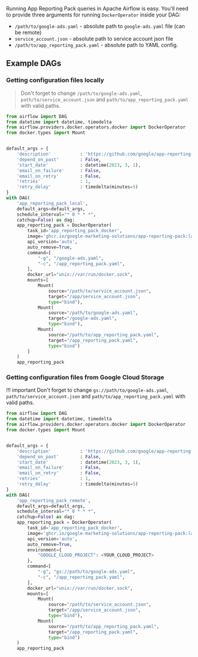 Running App Reporting Pack queries in Apache Airflow is easy.
You'll need to provide three arguments for running `DockerOperator` inside your DAG:

* `/path/to/google-ads.yaml` - absolute path to `google-ads.yaml` file (can be remote)
* `service_account.json` - absolute path to service account json file
* `/path/to/app_reporting_pack.yaml` - absolute path to YAML config.

## Example DAGs

### Getting configuration files locally

> Don't forget to change `/path/to/google-ads.yaml`, `path/to/service_account.json`
> and `path/to/app_reporting_pack.yaml` with valid paths.

```python
from airflow import DAG
from datetime import datetime, timedelta
from airflow.providers.docker.operators.docker import DockerOperator
from docker.types import Mount


default_args = {
    'description'           : 'https://github.com/google/app-reporting-pack',
    'depend_on_past'        : False,
    'start_date'            : datetime(2023, 3, 1),
    'email_on_failure'      : False,
    'email_on_retry'        : False,
    'retries'               : 1,
    'retry_delay'           : timedelta(minutes=5)
}
with DAG(
    'app_reporting_pack_local',
    default_args=default_args,
    schedule_interval="* 0 * * *",
    catchup=False) as dag:
    app_reporting_pack = DockerOperator(
        task_id='app_reporting_pack_docker',
        image='ghcr.io/google-marketing-solutions/app-reporting-pack:latest',
        api_version='auto',
        auto_remove=True,
        command=[
            "-g", "/google-ads.yaml",
            "-c", "/app_reporting_pack.yaml",
        ],
        docker_url="unix://var/run/docker.sock",
        mounts=[
            Mount(
                source="/path/to/service_account.json",
                target="/app/service_account.json",
                type="bind"),
            Mount(
                source="/path/to/google-ads.yaml",
                target="/google-ads.yaml",
                type="bind"),
            Mount(
                source="/path/to/app_reporting_pack.yaml",
                target="/app_reporting_pack.yaml",
                type="bind")
        ]
    )
    app_reporting_pack
```


### Getting configuration files from Google Cloud Storage

!!! important
    Don't forget to change `gs://path/to/google-ads.yaml`, `path/to/service_account.json`
    and `path/to/app_reporting_pack.yaml` with valid paths.

```python
from airflow import DAG
from datetime import datetime, timedelta
from airflow.providers.docker.operators.docker import DockerOperator
from docker.types import Mount


default_args = {
    'description'           : 'https://github.com/google/app-reporting-pack',
    'depend_on_past'        : False,
    'start_date'            : datetime(2023, 3, 1),
    'email_on_failure'      : False,
    'email_on_retry'        : False,
    'retries'               : 1,
    'retry_delay'           : timedelta(minutes=5)
}
with DAG(
    'app_reporting_pack_remote',
    default_args=default_args,
    schedule_interval="* 0 * * *",
    catchup=False) as dag:
    app_reporting_pack = DockerOperator(
        task_id='app_reporting_pack_docker',
        image='ghcr.io/google-marketing-solutions/app-reporting-pack:latest',
        api_version='auto',
        auto_remove=True,
        environment={
            "GOOGLE_CLOUD_PROJECT": <YOUR_CLOUD_PROJECT>
        },
        command=[
            "-g", "gs://path/to/google-ads.yaml",
            "-c", "/app_reporting_pack.yaml",
        ],
        docker_url="unix://var/run/docker.sock",
        mounts=[
            Mount(
                source="/path/to/service_account.json",
                target="/app/service_account.json",
                type="bind"),
            Mount(
                source="/path/to/app_reporting_pack.yaml",
                target="/app_reporting_pack.yaml",
                type="bind")
    )
    app_reporting_pack
```


